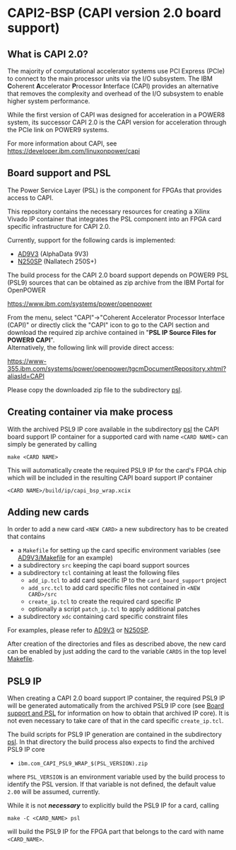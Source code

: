 # CAPI2-BSP (CAPI version 2.0 board support)
## What is CAPI 2.0?
The majority of computational accelerator systems use PCI Express (PCIe) to connect to the main processor
units via the I/O subsystem. The IBM **C**oherent **A**ccelerator **P**rocessor **I**nterface (CAPI) provides an alternative
that removes the complexity and overhead of the I/O subsystem to enable higher system performance.

While the first version of CAPI was designed for acceleration in a POWER8 system, its successor CAPI 2.0 is the CAPI version for acceleration through the PCIe link on POWER9 systems.

For more information about CAPI, see https://developer.ibm.com/linuxonpower/capi

## Board support and PSL
The Power Service Layer (PSL) is the component for FPGAs that provides access to CAPI.

This repository contains the necessary resources for creating a Xilinx Vivado IP container that integrates the PSL component into an FPGA card specific infrastructure for CAPI 2.0.

Currently, support for the following cards is implemented:
* [AD9V3](./AD9V3) (AlphaData 9V3)
* [N250SP](./N250SP) (Nallatech 250S+)

The build process for the CAPI 2.0 board support depends on POWER9 PSL (PSL9) sources that can be obtained as zip archive from the IBM Portal for OpenPOWER

https://www.ibm.com/systems/power/openpower

From the menu, select "CAPI"->"Coherent Accelerator Processor Interface (CAPI)" or directly click the "CAPI" icon to go to the CAPI section
and download the required zip archive contained in "**PSL IP Source Files for POWER9 CAPI**".  
Alternatively, the following link will provide direct access:

https://www-355.ibm.com/systems/power/openpower/tgcmDocumentRepository.xhtml?aliasId=CAPI 

Please copy the downloaded zip file to the subdirectory [psl](./psl).

## Creating container via make process
With the archived PSL9 IP core available in the subdirectory [psl](./psl) the CAPI board support IP container for a supported card with name `<CARD NAME>` can simply be generated by calling
```
make <CARD NAME>
```
This will automatically create the required PSL9 IP for the card's FPGA chip which will be included in the resulting CAPI
board support IP container
```
<CARD NAME>/build/ip/capi_bsp_wrap.xcix
```

## Adding new cards
In order to add a new card `<NEW CARD>` a new subdirectory has to be created that contains
* a `Makefile` for setting up the card specific environment variables
  (see [AD9V3/Makefile](./AD9V3/Makefile) for an example)
* a subdirectory `src` keeping the capi board support sources
* a subdirectory `tcl` containing at least the following files
  - `add_ip.tcl` to add card specific IP to the `card_board_support` project
  - `add_src.tcl` to add card specific files not contained in `<NEW CARD>/src`
  - `create_ip.tcl` to create the required card specific IP
  - optionally a script `patch_ip.tcl` to apply additional patches
* a subdirectory `xdc` containing card specific constraint files

For examples, please refer to [AD9V3](./AD9V3) or [N250SP](./N250SP).

After creation of the directories and files as described above,
the new card can be enabled by just adding the card to the variable `CARDS`
in the top level [Makefile](./Makefile).

## PSL9 IP
When creating a CAPI 2.0 board support IP container, the required PSL9 IP will be generated
automatically from the archived PSL9 IP core (see [Board support and PSL](#board-support-and-psl)
for information on how to obtain that archived IP core).
It is not even necessary to take care of that in the card specific `create_ip.tcl`.

The build scripts for PSL9 IP generation are
contained in the subdirectory [psl](./psl).
In that directory the build process also expects to find the archived PSL9 IP core
* `ibm.com_CAPI_PSL9_WRAP_$(PSL_VERSION).zip`

where `PSL_VERSION` is an environment variable used by the build process to identify the PSL version.
If that variable is not defined, the default value `2.00` will be assumed, currently.

While it is not ***necessary*** to explicitly build the PSL9 IP for a card, calling
```
make -C <CARD_NAME> psl
```
will build the PSL9 IP for the FPGA part that belongs to the card with name `<CARD_NAME>`.
